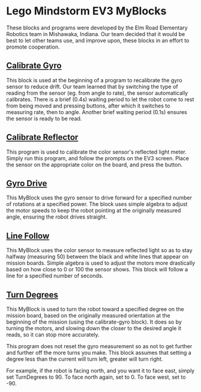 # Lego Mindstorm EV3 MyBlocks

These blocks and programs were developed by the Elm Road Elementary Robotics team in Mishawaka, Indiana. Our team decided that it would be best to let other teams use, and improve upon, these blocks in an effort to promote cooperation.

## [Calibrate Gyro](https://github.com/orderedlist/lego-ev3-blocks/blob/master/calibrate-gyro.ev3s)

This block is used at the beginning of a program to recalibrate the gyro sensor to reduce drift. Our team learned that by switching the type of reading from the sensor (eg. from angle to rate), the sensor automatically calibrates. There is a brief (0.4s) waiting period to let the robot come to rest from being moved and pressing buttons, after which it switches to measuring rate, then to angle. Another brief waiting period (0.1s) ensures the sensor is ready to be read.

## [Calibrate Reflector](https://github.com/orderedlist/lego-ev3-blocks/blob/master/calibrate-reflector.ev3s)

This program is used to calibrate the color sensor's reflected light meter. Simply run this program, and follow the prompts on the EV3 screen. Place the sensor on the appropriate color on the board, and press the button.

## [Gyro Drive](https://github.com/orderedlist/lego-ev3-blocks/blob/master/gyro-drive.ev3s)

This MyBlock uses the gyro sensor to drive forward for a specified number of rotations at a specified power. The block uses simple algebra to adjust the motor speeds to keep the robot pointing at the originally measured angle, ensuring the robot drives straight.

## [Line Follow](https://github.com/orderedlist/lego-ev3-blocks/blob/master/line-follow.ev3s)

This MyBlock uses the color sensor to measure reflected light so as to stay halfway (measuring 50) between  the black and white lines that appear on mission boards. Simple algebra is used to adjust the motors more drastically based on how close to 0 or 100 the sensor shows. This block will follow a line for a specified number of seconds.

## [Turn Degrees](https://github.com/orderedlist/lego-ev3-blocks/blob/master/turn-degrees.ev3s)

This MyBlock is used to turn the robot toward a specified degree on the mission board, based on the originally measured orientation at the beginning of the mission (using the calibrate-gyro block). It does so by turning the motors, and slowing down the closer to the desired angle it reads, so it can stop more accurately.

This program does not reset the gyro measurement so as not to get further and further off the more turns you make. This block assumes that setting a degree less than the current will turn left, greater will turn right.

For example, if the robot is facing north, and you want it to face east, simply set TurnDegrees to 90. To face north again, set to 0. To face west, set to -90.
